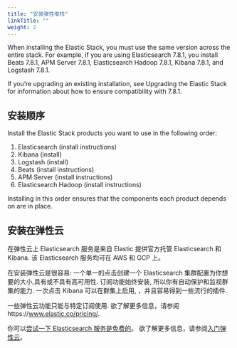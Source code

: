 ```yaml
---
title: "安装弹性堆栈"
linkTitle: ""
weight: 2
---
```


When installing the Elastic Stack, you must use the same version across the entire stack. For example, if you are using Elasticsearch 7.8.1, you install Beats 7.8.1, APM Server 7.8.1, Elasticsearch Hadoop 7.8.1, Kibana 7.8.1, and Logstash 7.8.1.

If you’re upgrading an existing installation, see Upgrading the Elastic Stack for information about how to ensure compatibility with 7.8.1.

## 安装顺序

Install the Elastic Stack products you want to use in the following order:

1. Elasticsearch (install instructions)
2. Kibana (install)
3. Logstash (install)
4. Beats (install instructions)
5. APM Server (install instructions)
6. Elasticsearch Hadoop (install instructions)

Installing in this order ensures that the components each product depends on are in place.

## 安装在弹性云

在弹性云上 Elasticsearch 服务是来自 Elastic 提供官方托管 Elasticsearch 和 Kibana.
该 Elasticsearch 服务均可在 AWS 和 GCP 上。

在安装弹性云是很容易: 一个单一的点击创建一个 Elasticsearch 集群配置为你想要的大小,具有或不具有高可用性.
订阅功能始终安装, 所以你有自动保护和监视群集的能力.
一次点击 Kibana 可以在群集上启用, ，并且容易得到一些流行的插件.

一些弹性云功能只能与特定订阅使用. 欲了解更多信息，请参阅https://www.elastic.co/pricing/.

你可以[尝试一下 Elasticsearch 服务是免费的](https://www.elastic.co/cloud/elasticsearch-service/signup?baymax=docs-body&elektra=docs)。
欲了解更多信息，请参阅[入门弹性云](https://www.elastic.co/guide/en/cloud/current/ec-getting-started.html)。
